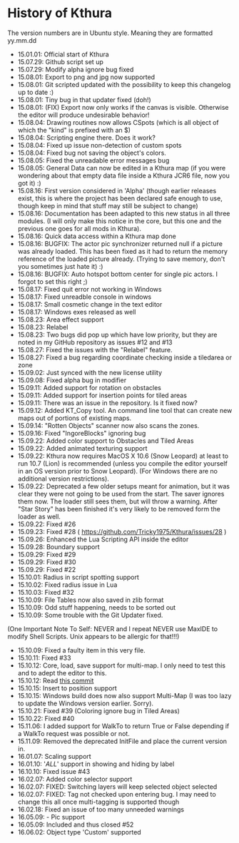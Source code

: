 # History of Kthura

The version numbers are in Ubuntu style. Meaning they are formatted yy.mm.dd

- 15.01.01: Official start of Kthura 
- 15.07.29: Github script set up
- 15.07.29: Modify alpha ignore bug fixed
- 15.08.01: Export to png and jpg now supported
- 15.08.01: Git scripted updated with the possibility to keep this changelog up to date :)
- 15.08.01: Tiny bug in that updater fixed (doh!)
- 15.08.01: (FIX) Export now only works if the canvas is visible. Otherwise the editor will produce undesirable behavior!
- 15.08.04: Drawing routines now allows CSpots (which is all object of which the "kind" is prefixed with an $)
- 15.08.04: Scripting engine there. Does it work?
- 15.08.04: Fixed up issue non-detection of custom spots
- 15.08.04: Fixed bug not saving the object's colors.
- 15.08.05: Fixed the unreadable error messages bug
- 15.08.05: General Data can now be edited in a Kthura map (if you were wondering about that empty data file inside a Kthura JCR6 file, now you got it) :)
- 15.08.16: First version considered in 'Alpha' (though earlier releases exist, this is where the project has been declared safe enough to use, though keep in mind that stuff may still be subject to change)
- 15.08.16: Documentation has been adapted to this new status in all three modules. (I will only make this notice in the core, but this one and the previous one goes for all mods in Kthura).
- 15.08.16: Quick data access within a Kthura map done
- 15.08.16: BUGFIX: The actor pic synchronizer returned null if a picture was already loaded. This has been fixed as it had to return the memory reference of the loaded picture already. (Trying to save memory, don't you sometimes just hate it) :)
- 15.08.16: BUGFIX: Auto hotspot bottom center for single pic actors. I forgot to set this right ;)
- 15.08.17: Fixed quit error not working in Windows 
- 15.08.17: Fixed unreadble console in windows
- 15.08.17: Small cosmetic change in the text editor
- 15.08.17: Windows exes released as well
- 15.08.23: Area effect support
- 15.08.23: Relabel
- 15.08.23: Two bugs did pop up which have low priority, but they are noted in my GitHub repository as issues #12 and #13
- 15.08.27: Fixed the issues with the "Relabel" feature.
- 15.08.27: Fixed a bug regarding coordinate checking inside a tiledarea or zone
- 15.09.02: Just synced with the new license utility
- 15.09.08: Fixed alpha bug in modifier
- 15.09.11: Added support for rotation on obstacles
- 15.09.11: Added support for insertion points for tiled areas
- 15.09.11: There was an issue in the repository. Is it fixed now?
- 15.09.12: Added KT_Copy tool. An command line tool that can create new maps out of portions of existing maps.
- 15.09.14: "Rotten Objects" scanner now also scans the zones.
- 15.09.16: Fixed "IngoreBlocks" ignoring bug
- 15.09.22: Added color support to Obstacles and Tiled Areas
- 15.09.22: Added animated texturing support
- 15.09.22: Kthura now requires MacOS X 10.6 (Snow Leopard) at least to run 10.7 (Lion) is recommended (unless you compile the editor yourself in an OS version prior to Snow Leopard). (For Windows there are no additional version restrictions).
- 15.09.22: Deprecated a few older setups meant for animation, but it was clear they were not going to be used from the start. The saver ignores them now. The loader still sees them, but will throw a warning. After "Star Story" has been finished it's very likely to be removed form the loader as well.
- 15.09.22: Fixed #26
- 15.09.23: Fixed #28 ( https://github.com/Tricky1975/Kthura/issues/28 )
- 15.09.26: Enhanced the Lua Scripting API inside the editor
- 15.09.28: Boundary support
- 15.09.29: Fixed #29
- 15.09.29: Fixed #30
- 15.09.29: Fixed #22
- 15.10.01: Radius in script spotting support
- 15.10.02: Fixed radius issue in Lua
- 15.10.03: Fixed #32
- 15.10.09: File Tables now also saved in zlib format
- 15.10.09: Odd stuff happening, needs to be sorted out
- 15.10.09: Some trouble with the Git Updater fixed.

(One Important Note To Self:
NEVER and I repeat NEVER use MaxIDE to modify Shell Scripts. Unix appears to be allergic for that!!!)

- 15.10.09: Fixed a faulty item in this very file.
- 15.10.11: Fixed #33
- 15.10.12: Core, load, save support for multi-map. I only need to test this and to adept the editor to this.
- 15.10.12: Read [this commit](https://github.com/Tricky1975/Kthura/commit/ca9dedc9b609838bba5826695b895291d5d36189)
- 15.10.15: Insert to position support
- 15.10.15: Windows build does now also support Multi-Map (I was too lazy to update the Windows version earlier. Sorry).
- 15.10.21: Fixed #39 (Coloring ignore bug in Tiled Areas)
- 15.10.22: Fixed #40
- 15.11.06: I added support for WalkTo to return True or False depending if a WalkTo request was possible or not.
- 15.11.09: Removed the deprecated InitFile and place the current version in.
- 16.01.07: Scaling support
- 16.01.10: '*ALL*' support in showing and hiding by label
- 16.10.10: Fixed issue #43
- 16.02.07: Added color selector support
- 16.02.07: FIXED: Switching layers will keep selected object selected
- 16.02.07: FIXED: Tag not checked upon entering bug. I may need to change this all once multi-tagging is supported though
- 16.02.18: Fixed an issue of too many unneeded warnings
- 16.05.09: - Pic support
- 16.05.09: Included and thus closed #52
- 16.06.02: Object type 'Custom' supported
